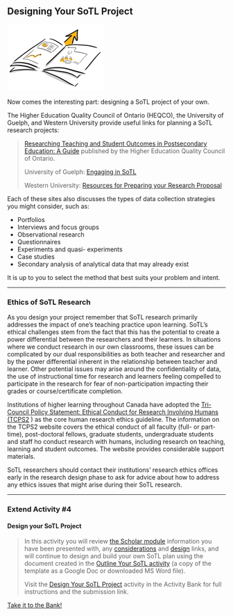 ## Designing Your SoTL Project

![A Planning notebook opened to show two pages with drawings that could represnet planning a project.](images/scholar-design-project.png)

Now comes the interesting part: designing a SoTL project of your own.

The Higher Education Quality Council of Ontario (HEQCO), the University of Guelph, and Western University provide useful links for planning a SoTL research projects:

> [Researching Teaching and Student Outcomes in Postsecondary Education: A Guide](http://www.heqco.ca/en-ca/Research/ResPub/Pages/Researching-Teaching-and-Student-Outcomes-in-Postsecondary-Education-A-Guide.aspx) published by the Higher Education Quality Council of Ontario.
> 
> University of Guelph: [Engaging in SoTL](https://otl.uoguelph.ca/teaching-assessment-resources/sotl-snapshots)
> 
> Western University: [Resources for Preparing your Research Proposal](https://www.uwo.ca/research/services/preparation.html)

Each of these sites also discusses the types of data collection strategies you might consider, such as:

*   Portfolios
*   Interviews and focus groups
*   Observational research
*   Questionnaires
*   Experiments and quasi- experiments
*   Case studies
*   Secondary analysis of analytical data that may already exist

It is up to you to select the method that best suits your problem and intent.

* * *

### Ethics of SoTL Research

As you design your project remember that SoTL research primarily addresses the impact of one’s teaching practice upon learning. SoTL’s ethical challenges stem from the fact that this has the potential to create a power differential between the researchers and their learners. In situations where we conduct research in our own classrooms, these issues can be complicated by our dual responsibilities as both teacher and researcher and by the power differential inherent in the relationship between teacher and learner. Other potential issues may arise around the confidentiality of data, the use of instructional time for research and learners feeling compelled to participate in the research for fear of non-participation impacting their grades or course/certificate completion.

Institutions of higher learning throughout Canada have adopted the [Tri-Council Policy Statement: Ethical Conduct for Research Involving Humans (TCPS2](https://ethics.gc.ca/eng/policy-politique_tcps2-eptc2_2018.html) ) as the core human research ethics guideline. The information on the TCPS2 website covers the ethical conduct of all faculty (full- or part-time), post-doctoral fellows, graduate students, undergraduate students and staff ho conduct research with humans, including research on teaching, learning and student outcomes. The website provides considerable support materials.

SoTL researchers should contact their institutions’ research ethics offices early in the research design phase to ask for advice about how to address any ethics issues that might arise during their SoTL research.

* * *

### Extend Activity #4
#### Design your SoTL Project
> In this activity you will review [the Scholar module](https://elearn.waikato.ac.nz/course/view.php?id=65256&section=6) information you have been presented with, any [considerations](https://elearn.waikato.ac.nz/mod/book/view.php?id=1624350&chapterid=14959) and [design](https://elearn.waikato.ac.nz/mod/book/view.php?id=1624350&chapterid=14988) links, and will continue to design and build your own SoTL plan using the document created in the [Outline Your SoTL activity](https://elearn.waikato.ac.nz/mod/forum/view.php?id=1649877) (a copy of the template as a Google Doc or downloaded MS Word file).
>
> Visit the [Design Your SoTL Project](https://elearn.waikato.ac.nz/mod/forum/view.php?id=1649921) activity in the Activity Bank for full instructions and the submission link.

[Take it to the Bank!](https://elearn.waikato.ac.nz/mod/forum/view.php?id=1649921 ":class=button")
